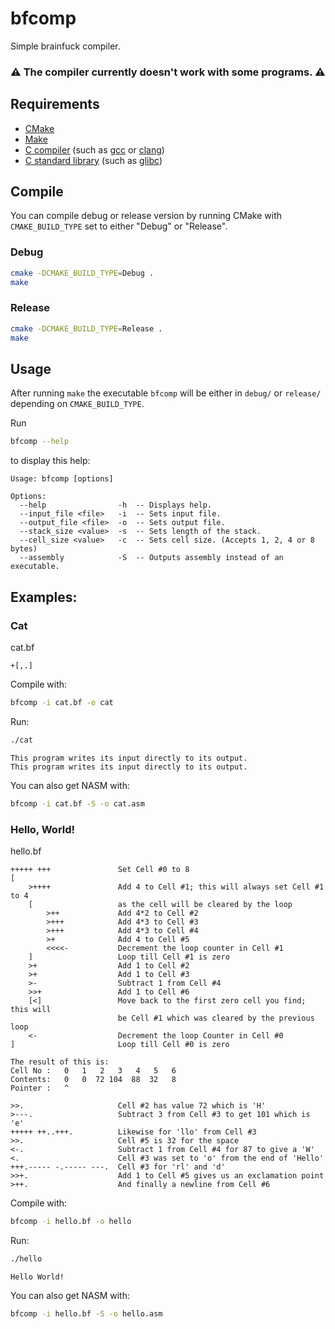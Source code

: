 # bfcomp
Simple brainfuck compiler.

### ⚠️ The compiler currently doesn't work with some programs. ⚠️

## Requirements
- [CMake](https://cmake.org)
- [Make](https://www.gnu.org/software/make/)
- [C compiler](https://en.wikipedia.org/wiki/List_of_compilers#C_compilers) (such as [gcc](https://gcc.gnu.org/) or [clang](https://clang.llvm.org/))
- [C standard library](https://en.wikipedia.org/wiki/C_standard_library) (such as [glibc](https://www.gnu.org/software/libc/))

## Compile
You can compile debug or release version by running CMake with `CMAKE_BUILD_TYPE` set to either "Debug" or "Release".
### Debug
```sh
cmake -DCMAKE_BUILD_TYPE=Debug .
make
```
### Release
```sh
cmake -DCMAKE_BUILD_TYPE=Release .
make
```

## Usage
After running `make` the executable `bfcomp` will be either in `debug/` or `release/` depending on `CMAKE_BUILD_TYPE`.

Run
```sh
bfcomp --help
```
to display this help:
```
Usage: bfcomp [options]

Options:
  --help                -h  -- Displays help.
  --input_file <file>   -i  -- Sets input file.
  --output_file <file>  -o  -- Sets output file.
  --stack_size <value>  -s  -- Sets length of the stack.
  --cell_size <value>   -c  -- Sets cell size. (Accepts 1, 2, 4 or 8 bytes)
  --assembly            -S  -- Outputs assembly instead of an executable.
```

## Examples:

### Cat
cat.bf
```brainfuck
+[,.]
```
Compile with:
```sh
bfcomp -i cat.bf -o cat
```
Run:
```sh
./cat
```
```
This program writes its input directly to its output.
This program writes its input directly to its output.
```
You can also get NASM with:
```sh
bfcomp -i cat.bf -S -o cat.asm
```

### Hello, World!
hello.bf
```brainfuck
+++++ +++               Set Cell #0 to 8
[
    >++++               Add 4 to Cell #1; this will always set Cell #1 to 4
    [                   as the cell will be cleared by the loop
        >++             Add 4*2 to Cell #2
        >+++            Add 4*3 to Cell #3
        >+++            Add 4*3 to Cell #4
        >+              Add 4 to Cell #5
        <<<<-           Decrement the loop counter in Cell #1
    ]                   Loop till Cell #1 is zero
    >+                  Add 1 to Cell #2
    >+                  Add 1 to Cell #3
    >-                  Subtract 1 from Cell #4
    >>+                 Add 1 to Cell #6
    [<]                 Move back to the first zero cell you find; this will
                        be Cell #1 which was cleared by the previous loop
    <-                  Decrement the loop Counter in Cell #0
]                       Loop till Cell #0 is zero

The result of this is:
Cell No :   0   1   2   3   4   5   6
Contents:   0   0  72 104  88  32   8
Pointer :   ^

>>.                     Cell #2 has value 72 which is 'H'
>---.                   Subtract 3 from Cell #3 to get 101 which is 'e'
+++++ ++..+++.          Likewise for 'llo' from Cell #3
>>.                     Cell #5 is 32 for the space
<-.                     Subtract 1 from Cell #4 for 87 to give a 'W'
<.                      Cell #3 was set to 'o' from the end of 'Hello'
+++.----- -.----- ---.  Cell #3 for 'rl' and 'd'
>>+.                    Add 1 to Cell #5 gives us an exclamation point
>++.                    And finally a newline from Cell #6

```
Compile with:
```sh
bfcomp -i hello.bf -o hello
```
Run:
```sh
./hello
```
```
Hello World!
```
You can also get NASM with:
```sh
bfcomp -i hello.bf -S -o hello.asm
```
